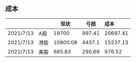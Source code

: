 ## 成本

|           |      | 现状     | 亏损   | 成本     |
| --------- | ---- | -------- | ------ | :------- |
| 2021/7/13 | A股  | 19700    | 997.41 | 20697.41 |
| 2021/7/13 | 港股 | 10800.08 | 4437.1 | 15237.13 |
| 2021/7/13 | 美股 | 685.83   | 290.69 | 976.52   |

